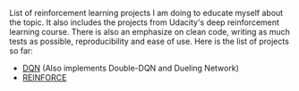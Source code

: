 List of reinforcement learning projects I am doing to educate myself about the topic. It also includes the projects from Udacity's deep reinforcement learning course. There is also an emphasize on clean code, writing as much tests as possible, reproducibility and ease of use. Here is the list of projects so far:

- [DQN](p1_Navigation/readme_project.md) (Also implements Double-DQN and Dueling Network)
- [REINFORCE](reinforce/README.md)
